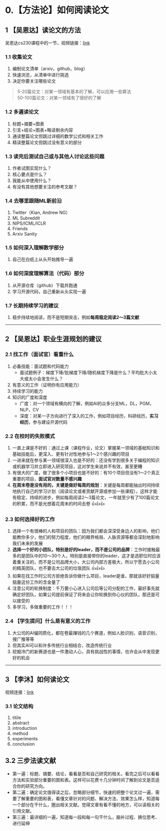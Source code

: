 # 0.【方法论】如何阅读论文

## 1 【吴恩达】读论文的方法

吴恩达cs230课程中的一节，视频链接：[link](https://www.bilibili.com/video/BV195411Y7ms/?from=search&seid=6380620962674373232&spm_id_from=333.337.0.0&vd_source=e8390493db96c0c1ca516a431544c5d8)

### 1.1 收集论文

1. 编制论文清单（arxiv，github，blog）
2. 快速浏览，从清单中进行挑选
3. 决定你要关注哪些论文

> 5-20篇论文：对某一领域有基本的了解，可以应用一些算法  
> 50-100篇论文：对某一领域有了很好的了解

### 1.2 多遍读论文

1. 标题+摘要+图表
2. 引言+结论+图表+略读剩余内容
3. 通读整篇论文但跳过详细的数学公式和相关工作
4. 精读整篇论文但跳过没有意义的部分

### 1.3 读完后测试自己或与其他人讨论这些问题

1. 作者试图实现什么？
2. 核心要点是什么？
3. 我能从中使用什么？
4. 有没有其他想要关注的参考文献？

### 1.4 去哪里跟随ML新前沿

1. Twitter（Kian, Andrew NG）
2. ML Subreddit
3. NIPS/ICML/ICLR
4. Friends
5. Arxiv Sanity

### 1.5 如何深入理解数学部分

1. 自己在白纸上从头开始推导一遍

### 1.6 如何深度理解算法（代码）部分

1. 从开源仓库（github）下载并跑通
2. 学习开源代码，自己重新从头实现一遍

### 1.7 长期持续学习的建议

1. 稳步持续地阅读，而不是短期突击，例如**每周稳定阅读2～3篇文献**

---------------------------------------------------------------------------------------------

## 2 【吴恩达】职业生涯规划的建议

### 2.1 找工作（面试官）看重什么

1. 必备技能：面试题和代码能力
    - 面试题例子：梯度下降/批梯度下降/随机梯度下降是什么？平均批大小太大或太小会发生什么？
2. 有意义的工作（证明你有应用能力）
3. 持续学习的能力
4. 知识的广度和深度
    - 广度：对一个领域有横向的了解，例如AI的众多分支ML，DL，PGM，NLP，CV
    - 深度：对某一子方向进行了深入的工作，例如项目经历，科研经历，**实习经历**，参与建设开源代码

### 2.2 在校时的失败模式

1. 一直上课是不好的：通过上课（课程作业，论文）掌握某一领域的基础知识和基础技能后，更深入、更有针对性地参与1～2个感兴趣的项目
2. 一进来就在参与某一领域很深入也是不好的：还没有学到很多关于编程的知识或机器学习并立即进入研究项目，这对学生来说并不有效，甚至更糟
3. 有很大的广度，做了很多个小项目也是不好的：有10个项目但没有1～2个真正重要的项目，**面试官对数量不感兴趣**
4. **在周末卷是没有用的，关键是做好每周的规划**：关键是每周都能抽出时间持续地执行自己的学习计划（阅读论文或者贡献开源或参加一些课程），这样才能有稳定、持续的进步，例如每周阅读2～3篇论文，一年就至少有了100篇论文的积累，而不是光想着花周末的时间去卷 :+1::+1::+1:

### 2.3 如何选择好的工作

1. 选择一个有很棒的人和项目的团队：因为我们都会深深受身边人的影响，他们能教你多少，他们的努力程度，他们的眼界格局、人脉资源等都会深刻地影响我们未来的发展
2. **选择一个好的小团队，特别是好的leader，而不是公司的品牌**：工作时接触最多的是团队中的10～30个人，特别是直接带你的leader，这才是选职位时应该着重关注的，而不是公司品牌大小，大公司内部方差极大，所以宁愿去小公司的精英团队，也不要去大公司的垃圾团队 :+1::+1::+1:
3. 如果在找工作时公司方拒绝告诉你做什么项目，leader是谁，那就该好好掂量掂量这份工作的含金量了
4. 注意公司的轮换制度：千万要小心进入公司后等公司分配的工作，最好事先就确定好团队，如果公司提前保证了将来会让你轮换到你心仪的团队，那还是可以接受的
5. 多学习，多做重要的工作！！！

### 2.4 【学生提问】什么是有意义的工作

1. 大公司的AI偏同质化，都在卷最赚钱的几个赛道，例如人脸识别，语音识别，搜广推等等
2. 但其实AI可以和许多传统行业相结合，改造传统行业
3. 挖掘冷门的新赛道也是一件激动人心，具有挑战性的事情，也许会从中发现更好的机会

---------------------------------------------------------------------------------------------

## 3 【李沐】如何读论文

视频连接：[link](https://www.bilibili.com/video/BV1H44y1t75x/?spm_id_from=333.999.0.0&vd_source=e8390493db96c0c1ca516a431544c5d8)

### 3.1 论文结构

1. titile
2. abstract
3. introduction
4. method
5. experiments
6. conclusion

## 3.2 三步法读文献

- 第一遍：标题、摘要、结论，看看是否和自己研究的相关。看完之后可以看看方法和实验部分重要的图和表。这样可以花费十几分钟时间了解到论文是否适合你的研究方向。
- 第二遍：确定论文值得读之后，忽略部分细节，快速的把整个论文过一遍，需要了解重要的图和表，看懂文章针对的问题、解决方法、效果怎么样，知道每一个部分在干什么，圈出相关文献。觉得文章有看不懂的地方，可以读相关的引用文献。
- 第三遍：最详细的一遍，知道每一段和每一句干什么，脑补过程、换位思考、进行延伸
